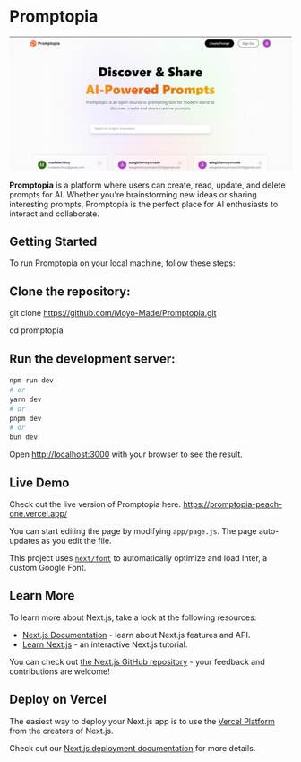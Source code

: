 # Promptopia

![Promptopia Homepage](./public/assets/images/promptopia.PNG)

**Promptopia** is a platform where users can create, read, update, and delete prompts for AI. Whether you're brainstorming new ideas or sharing interesting prompts, Promptopia is the perfect place for AI enthusiasts to interact and collaborate.


## Getting Started

To run Promptopia on your local machine, follow these steps:

## Clone the repository:

git clone https://github.com/Moyo-Made/Promptopia.git

cd promptopia

## Run the development server:

```bash
npm run dev
# or
yarn dev
# or
pnpm dev
# or
bun dev
```

Open [http://localhost:3000](http://localhost:3000) with your browser to see the result.

## Live Demo

Check out the live version of Promptopia here. https://promptopia-peach-one.vercel.app/

You can start editing the page by modifying `app/page.js`. The page auto-updates as you edit the file.

This project uses [`next/font`](https://nextjs.org/docs/basic-features/font-optimization) to automatically optimize and load Inter, a custom Google Font.

## Learn More

To learn more about Next.js, take a look at the following resources:

- [Next.js Documentation](https://nextjs.org/docs) - learn about Next.js features and API.
- [Learn Next.js](https://nextjs.org/learn) - an interactive Next.js tutorial.

You can check out [the Next.js GitHub repository](https://github.com/vercel/next.js/) - your feedback and contributions are welcome!

## Deploy on Vercel

The easiest way to deploy your Next.js app is to use the [Vercel Platform](https://vercel.com/new?utm_medium=default-template&filter=next.js&utm_source=create-next-app&utm_campaign=create-next-app-readme) from the creators of Next.js.

Check out our [Next.js deployment documentation](https://nextjs.org/docs/deployment) for more details.
